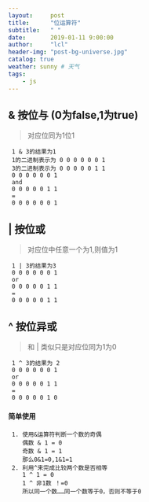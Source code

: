 ```yaml
---
layout:     post
title:      "位运算符"
subtitle:   " "
date:       2019-01-11 9:00:00
author:     "lcl"
header-img: "post-bg-universe.jpg"
catalog: true
weather: sunny # 天气
tags:
    - js
---
```


## & 按位与 (0为false,1为true)
> 对应位同为1位1

     1 & 3的结果为1
     1的二进制表示为 0 0 0 0 0 0 1
     3的二进制表示为 0 0 0 0 0 1 1
     0 0 0 0 0 0 1
     and
     0 0 0 0 0 1 1
     =
     0 0 0 0 0 0 1

## | 按位或
> 对应位中任意一个为1,则值为1

     1 | 3的结果为3
     0 0 0 0 0 0 1
     or
     0 0 0 0 0 1 1
     =
     0 0 0 0 0 1 1

## ^ 按位异或
> 和 | 类似只是对应位同为1为0

     1 ^ 3的结果为 2
     0 0 0 0 0 0 1
     or
     0 0 0 0 0 1 1
     =
     0 0 0 0 0 1 0

#### 简单使用
     1. 使用&运算符判断一个数的奇偶
        偶数 & 1 = 0
        奇数 & 1 = 1
        那么0&1=0,1&1=1
     2. 利用^来完成比较两个数是否相等
        1 ^ 1 = 0
        1 ^ 非1数 ！=0
        所以同一个数……同一个数等于0，否则不等于0
